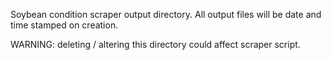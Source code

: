 Soybean condition scraper output directory.
All output files will be date and time stamped on creation.

WARNING: deleting / altering this directory could affect scraper script.